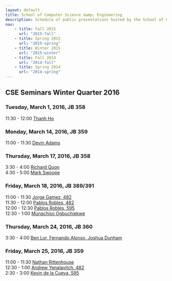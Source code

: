 ```yaml
---
layout: default
title: School of Computer Science &amp; Engineering
description: Schedule of public presentations hosted by the School of CSE.
nav:
    - title: Fall 2015
      url: "2015-fall"
    - title: Spring 2015
      url: "2015-spring"
    - title: Winter 2015
      url: "2015-winter"
    - title: Fall 2014
      url: "2014-fall"
    - title: Spring 2014
      url: "2014-spring"
---
```


## CSE Seminars __Winter Quarter 2016__

### Tuesday, March 1, 2016, JB 358

 11:30 - 12:00 [Thanh Ho](2016-winter/thanh-ho.pdf) <br>

### Monday, March 14, 2016, JB 359

 11:00 - 11:30 [Devin Adams](2016-winter/devin-adams.pdf) <br>

### Thursday, March 17, 2016, JB 358

  3:30 -  4:00 [Richard Quon](2016-winter/richard-quon.pdf) <br>
  4:30 -  5:00 [Mark Swoope](2016-winter/mark-swoope.pdf) <br>

### Friday, March 18, 2016, JB 389/391

 11:00 - 11:30 [Jorge Gamez, 482](2016-winter/jorge-gamez-482.pdf) <br>
 11:30 - 12:00 [Pablos Robles, 482](2016-winter/pablos-robles-482.pdf) <br>
 12:00 - 12:30 [Pablos Robles, 595](2016-winter/pablos-robles-595.pdf) <br>
 12:30 -  1:00 [Munachiso Ogbuchiekwe](2016-winter/munachiso-ogbuchiekwe.pdf) <br>

### Thursday, March 24, 2016, JB 360

  3:30 -  4:00 [Ben Lor, Fernando Alonso, Joshua Dunham](2016-winter/lor-alonso-dunham.pdf) <br>

### Friday, March 25, 2016, JB 359

 11:00 - 11:30 [Nathan Rittenhouse](2016-winter/nathan-rittenhouse-595.pdf) <br>
 12:30 -  1:00 [Andrew Yenalavitch, 482](2016-winter/andrew-yenalavitch-482.pdf) <br>
  2:30 -  3:00 [Kevin de la Cueva, 595](2016-winter/kevin-de-la-cueva-595.pdf) <br>

